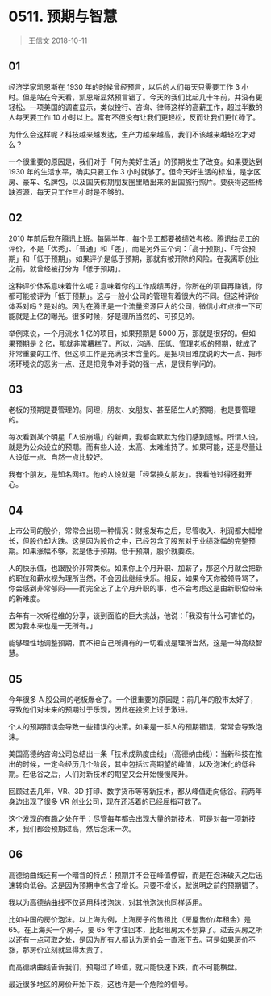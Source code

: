 # 0511. 预期与智慧
> 王信文
2018-10-11

## 01

经济学家凯恩斯在 1930 年的时候曾经预言，以后的人们每天只需要工作 3 小时。但是站在今天看，凯恩斯显然预言错了。今天的我们比起几十年前，并没有更轻松。一项美国的调查显示，类似投行、咨询、律师这样的高薪工作，超过半数的人每天要工作 10 小时以上。富有不但没有让我们更轻松，反而让我们更忙碌了。

为什么会这样呢？科技越来越发达，生产力越来越高，我们不该越来越轻松才对么？

一个很重要的原因是，我们对于「何为美好生活」的预期发生了改变。如果要达到 1930 年的生活水平，确实只要工作 3 小时就够了。但今天好生活的标准，是学区房、豪车、名牌包，以及国庆假期朋友圈里晒出来的出国旅行照片。要获得这些稀缺资源，每天只工作三小时是不够的。

## 02

2010 年前后我在腾讯上班。每隔半年，每个员工都要被绩效考核。腾讯给员工的评价，不是「优秀」、「普通」和「差」，而是另外三个词：「高于预期」、「符合预期」和「低于预期」。如果评价是低于预期，那就有被开除的风险。在我离职创业之前，就曾经被打分为「低于预期」。

这种评价体系意味着什么呢？意味着你的工作成绩再好，你所在的项目再赚钱，你都可能被评为「低于预期」。这与一般小公司的管理有着很大的不同。但这种评价体系对吗？是对的。因为在腾讯是一个流量资源巨大的公司，微信小红点推一下可能就是上亿的曝光。很多时候，好是理所当然的、可预见的。

举例来说，一个月流水 1 亿的项目，如果预期是 5000 万，那就是很好的。但如果预期是 2 亿，那就非常糟糕了。所以，沟通、压低、管理老板的预期，就成了非常重要的工作。但这项工作是充满技术含量的。是把项目难度说的大一点、把市场环境说的恶劣一点、还是把竞争对手说的强一点，是很有学问的。

## 03

老板的预期是要管理的。同理，朋友、女朋友、甚至陌生人的预期，也是要管理的。

每次看到某个明星「人设崩塌」的新闻，我都会默默为他们感到遗憾。所谓人设，就是为公众设立的预期。而有些人设，太高、太难维持了。如果可能，还是尽量让人设低一点、自然一点比较好。

我有个朋友，是知名网红。他的人设就是「经常换女朋友」。我看他过得还挺开心。

## 04

上市公司的股价，常常会出现一种情况：财报发布之后，尽管收入、利润都大幅增长，但股价却大跌。这是因为股价之中，已经包含了股东对于业绩涨幅的完整预期。如果涨幅不够，就是低于预期。低于预期，股价就要跌。

人的快乐值，也跟股价非常类似。如果你上个月升职、加薪了，那这个月就会把新的职位和薪水视为理所当然，不会因此继续快乐。相反，如果今天你被领导骂了，你会感到非常郁闷——而完全忘了上个月升职的事，也不会考虑这是由新职位带来的新难度。

去年有一次听程维的分享，谈到面临的巨大挑战，他说：「我没有什么可害怕的，因为我本来也是一无所有。」

能够理性地调整预期，而不把自己所拥有的一切看成是理所当然，这是一种高级智慧。

## 05

今年很多 A 股公司的老板爆仓了。一个很重要的原因是：前几年的股市太好了，导致他们对未来的预期过于乐观，因此在投资上过于激进。

个人的预期错误会导致一些错误的决策。如果是一群人的预期错误，常常会导致泡沫。

美国高德纳咨询公司总结出一条「技术成熟度曲线」（高德纳曲线）：当新科技在推出的时候，一定会经历几个阶段，其中包括过高期望的峰值，以及泡沫化的低谷期。在低谷之后，人们对新技术的期望又会开始慢慢爬升。

回顾过去几年，VR、3D 打印、数字货币等等新技术，都从峰值走向低谷。前两年身边出现了很多 VR 创业公司，现在还活着的已经屈指可数了。

这个发现的有趣之处在于：尽管每年都会出现大量的新技术，可是对每一项新技术，我们都会预期过高，然后泡沫一次。

## 06

高德纳曲线还有一个暗含的特点：预期并不会在峰值停留，而是在泡沫破灭之后迅速转向低谷。这是因为预期中包含了增长。只要不增长，就说明之前的预期错了。

我以为高德纳曲线不仅适用科技泡沫，对其他泡沫也同样适用。

比如中国的房价泡沫。以上海为例，上海房子的售租比（房屋售价/年租金）是 65。在上海买一个房子，要 65 年才住回本，比起租房太不划算了。过去买房之所以还有一点可取之处，是因为所有人都认为房价会一直涨下去。可是如果房价不涨，那房价立刻就显得太贵了。

而高德纳曲线告诉我们，预期过了峰值，就只能快速下跌，而不可能横盘。

最近很多地区的房价开始下跌，这也许是一个危险的信号。

